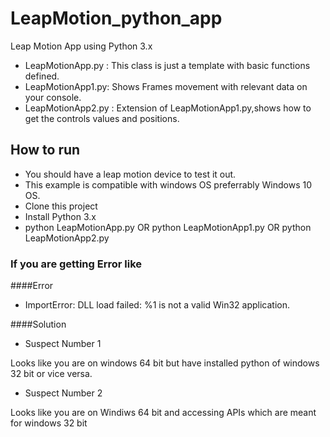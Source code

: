 # LeapMotion_python_app
Leap Motion App using Python 3.x

- LeapMotionApp.py : This class is just a template with basic functions defined.
- LeapMotionApp1.py: Shows Frames movement with relevant data on your console.
- LeapMotionApp2.py : Extension of LeapMotionApp1.py,shows how to get the controls values and positions.


## How to run 
 - You should have a leap motion device to test it out.
 - This example is compatible with windows OS preferrably Windows 10 OS.
 - Clone this project
 - Install Python 3.x
 - python LeapMotionApp.py OR python LeapMotionApp1.py OR python LeapMotionApp2.py
 
 
### If you are getting Error like 

####Error

 - ImportError: DLL load failed: %1 is not a valid Win32 application.

####Solution

- Suspect Number 1

Looks like you are on windows 64 bit but have installed python of windows 32 bit or vice versa.


- Suspect Number 2

Looks like you are on Windiws 64 bit and accessing APIs which are meant for windows 32 bit
